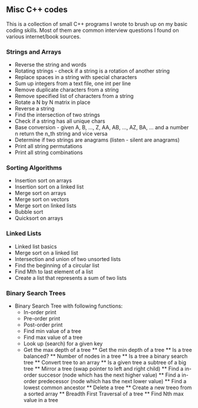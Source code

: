 ## Misc C++ codes

This is a collection of small C++ programs I wrote to brush up on my basic coding skills. Most of them are common interview questions I found on various internet/book sources.

### Strings and Arrays

* Reverse the string and words
* Rotating strings - check if a string is a rotation of another string
* Replace spaces in a string with special characters
* Sum up integers from a text file, one int per line
* Remove duplicate characters from a string
* Remove specified list of characters from a string
* Rotate a N by N matrix in place
* Reverse a string
* Find the intersection of two strings
* Check if a string has all unique chars
* Base conversion - given A, B, ..., Z, AA, AB, ..., AZ, BA, ... and a number n return the n_th string and vice versa
* Determine if two strings are anagrams (listen - silent are anagrams)
* Print all string permutations
* Print all string combinations


### Sorting Algorithms

* Insertion sort on arrays
* Insertion sort on a linked list
* Merge sort on arrays
* Merge sort on vectors
* Merge sort on linked lists
* Bubble sort
* Quicksort on arrays


### Linked Lists

* Linked list basics
* Merge sort on a linked list
* Intersection and union of two unsorted lists
* Find the beginning of a circular list
* Find Mth to last element of a list
* Create a list that represents a sum of two lists

### Binary Search Trees

* Binary Search Tree with following functions:
    * In-order print
    * Pre-order print
    * Post-order print
    * Find min value of a tree
    * Find max value of a tree
    * Look up (search) for a given key
    * Get the max depth of a tree
    ** Get the min depth of a tree
    ** Is a tree balanced?
    ** Number of nodes in a tree
    ** Is a tree a binary search tree
    ** Convert tree to an array
** Is a given tree a subtree of a big tree
** Mirror a tree (swap pointer to left and right child)
** Find a in-order succesor (node which has the next higher value)
** Find a in-order predecessor (node which has the next lower value)
** Find a lowest common ancestor
** Delete a tree
** Create a new treeo from a sorted array
** Breadth First Traversal of a tree
** Find Nth max value in a tree
